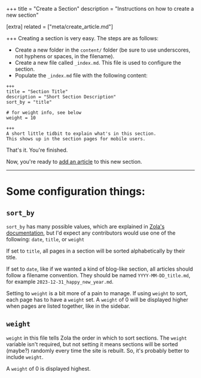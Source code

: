 +++
title = "Create a Section"
description = "Instructions on how to create a new section"

[extra]
related = ["meta/create_article.md"]

+++
Creating a section is very easy. The steps are as follows:

- Create a new folder in the `content/` folder (be sure to use underscores, not hyphens or spaces, in the filename).
- Create a new file called `_index.md`. This file is used to configure the section.
- Populate the `_index.md` file with the following content:

```
+++
title = "Section Title"
description = "Short Section Description"
sort_by = "title"

# for weight info, see below
weight = 10

+++
A short little tidbit to explain what's in this section.
This shows up in the section pages for mobile users.
```

That's it. You're finished.

Now, you're ready to [add an article](@/meta/create_article.md) to this new section.

---

# Some configuration things:

## `sort_by`

`sort_by` has many possible values, which are explained in [Zola's documentation](https://www.getzola.org/documentation/content/section/), but I'd expect any contributors would use one of the following: `date`, `title`, or `weight`

If set to `title`, all pages in a section will be sorted alphabetically by their title.

If set to `date`, like if we wanted a kind of blog-like section, all articles should follow a filename convention. They should be named `YYYY-MM-DD_title.md`, for example `2023-12-31_happy_new_year.md`.

Setting to `weight` is a bit more of a pain to manage. If using `weight` to sort, each page has to have a `weight` set. A `weight` of 0 will be displayed higher when pages are listed together, like in the sidebar.

## `weight`

`weight` in this file tells Zola the order in which to sort sections. The `weight` variable isn't required, but not setting it means sections will be sorted (maybe?) randomly every time the site is rebuilt. So, it's probably better to include `weight`.

A `weight` of 0 is displayed highest.